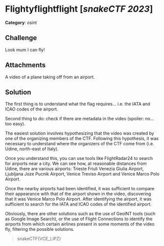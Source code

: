 # Flightyflightflight [_snakeCTF 2023_]

**Category**: osint


## Challenge

Look mum I can fly!

## Attachments

A video of a plane taking off from an airport. 

## Solution

The first thing is to understand what the flag requires... i.e. the IATA and ICAO codes of the airport.

Second thing to do: check if there are metadata in the video (spoiler: no... too easy).

The easiest solution involves hypothesizing that the video was created by one of the organizing members of the CTF. Following this hypothesis, it was necessary to understand where the organizers of the CTF come from (i.e. Udine, north-east of Italy).

Once you understand this, you can use tools like FlightRadar24 to search for airports near a city. We can see how, at reasonable distances from Udine, there are various airports: Trieste Friuli Venezia Giulia Airport, Ljubljana Joze Pucnik Airport, Venice Treviso Airport and Venice Marco Polo Airport.

Once the nearby airports had been identified, it was sufficient to compare their appearance with that of the airport shown in the video, discovering that it was Venice Marco Polo Airport. After identifying the airport, it was sufficient to search for the IATA and ICAO codes of the identified airport.

Obviously, there are other solutions such as the use of GeoINT tools (such as Google Image Search), or the use of Flight Connections to identify the airports from which certain airlines present in some moments of the video fly, filtering the possible solutions.


> snakeCTF{VCE_LIPZ}


